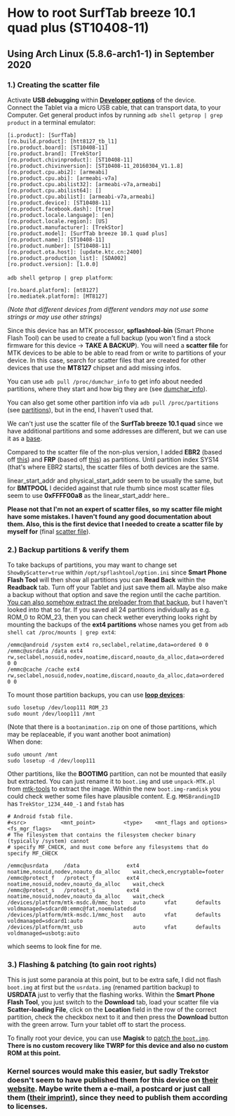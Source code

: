 # How to root SurfTab breeze 10.1 quad plus (ST10408-11)

## Using Arch Linux (5.8.6-arch1-1) in September 2020  



### 1.) Creating the scatter file

Activate **USB debugging** within **[Developer options](https://developer.android.com/studio/debug/dev-options)** of the device.  
Connect the Tablet via a micro USB cable, that can transport data, to your Computer.
Get general product infos by running `adb shell getprop | grep product` in a terminal emulator:
```
[i.product]: [SurfTab]
[ro.build.product]: [htt8127_tb_l1]
[ro.product.board]: [ST10408-11]
[ro.product.brand]: [TrekStor]
[ro.product.chivinproduct]: [ST10408-11]
[ro.product.chivinversion]: [ST10408-11_20160304_V1.1.8]
[ro.product.cpu.abi2]: [armeabi]
[ro.product.cpu.abi]: [armeabi-v7a]
[ro.product.cpu.abilist32]: [armeabi-v7a,armeabi]
[ro.product.cpu.abilist64]: []
[ro.product.cpu.abilist]: [armeabi-v7a,armeabi]
[ro.product.device]: [ST10408-11]
[ro.product.facebook.dash]: [true]
[ro.product.locale.language]: [en]
[ro.product.locale.region]: [US]
[ro.product.manufacturer]: [TrekStor]
[ro.product.model]: [SurfTab breeze 10.1 quad plus]
[ro.product.name]: [ST10408-11]
[ro.product.number]: [ST10408-11]
[ro.product.ota.host]: [update.ktc.cn:2400]
[ro.product.production_list]: [SDA002]
[ro.product.version]: [1.0.0]
```
`adb shell getprop | grep platform`:
```
[ro.board.platform]: [mt8127]
[ro.mediatek.platform]: [MT8127]
```
*(Note that different devices from different vendors may not use some strings or may use other strings)*

Since this device has an MTK processor, **spflashtool-bin** (Smart Phone Flash Tool) can be used to create a full backup (you won't find a stock firmware for this device → **TAKE A BACKUP**).
You will need a **scatter file** for MTK devices to be able to be able to read from or write to partitions of your device. In this case, search for scatter files that are created for other devices that use the **MT8127** chipset and add missing infos.

You can use `adb pull /proc/dumchar_info` to get info about needed partitions, where they start and how big they are (see [dumchar_info](dumchar_info)). 

You can also get some other partition info via `adb pull /proc/partitions` (see [partitions](partitions)), but in the end, I haven't used that.

We can't just use the scatter file of the **SurfTab breeze 10.1 quad** since we have additional partitions and some addresses are different, but we can use it as a [base](https://forum.xda-developers.com/attachment.php?attachmentid=3233140&d=1427546951).

Compared to the scatter file of the non-plus version, I added **EBR2** (based off [this](http://docs15.chomikuj.pl/5046787909,PL,0,0,MT8127_Android_scatter_mod.txt)) and **FRP** (based off [this](https://forum.xda-developers.com/showpost.php?p=67853030&postcount=8)) as partitions. Until partition index SYS14 (that's where EBR2 starts), the scatter files of both devices are the same.

linear_start_addr and physical_start_addr seem to be usually the same, but for **BMTPOOL** I decided against that rule thumb since most scatter files seem to use **0xFFFF00a8** as the linear_start_addr here..

**Please not that I'm not an expert of scatter files, so my scatter file might have some mistakes. I haven't found any good documentation about them. Also, this is the first device that I needed to create a scatter file by myself for**
(final [scatter file](MT8127_Android_scatter_trekstor_surftab_quad_101_plus.txt)).  



### 2.) Backup partitions & verify them

To take backups of partitions, you may want to change set `ShowByScatter=true` within `/opt/spflashtool/option.ini` since **Smart Phone Flash Tool** will then show all partitions you can **Read Back** within the **Readback** tab. Turn off your Tablet and just save them all. Maybe also make a backup without that option and save the region until the cache partition. [You can also somehow extract the preloader from that backup](https://www.android-hilfe.de/forum/anleitungen-fuer-mediatek-geraete.2400/anleitung-backup-readback-per-sp-flash-tool.746503.html), but I haven't looked into that so far.
If you saved all 24 partitions individually as e.g. ROM_0 to ROM_23, then you can check wether everything looks right by mounting the backups of the **ext4 partitions** whose names you get from `adb shell cat /proc/mounts | grep ext4`:
```
/emmc@android /system ext4 ro,seclabel,relatime,data=ordered 0 0
/emmc@usrdata /data ext4 rw,seclabel,nosuid,nodev,noatime,discard,noauto_da_alloc,data=ordered 0 0
/emmc@cache /cache ext4 rw,seclabel,nosuid,nodev,noatime,discard,noauto_da_alloc,data=ordered 0 0
```
To mount those partition backups, you can use **[loop devices](https://en.wikipedia.org/wiki/Loop_device)**:
```
sudo losetup /dev/loop111 ROM_23
sudo mount /dev/loop111 /mnt
```
(Note that there is a `bootanimation.zip` on one of those partitions, which may be replaceable, if you want another boot animation)  
When done:
```
sudo umount /mnt
sudo losetup -d /dev/loop111
```

Other partitions, like the **BOOTIMG** partition, can not be mounted that easily but extracted. You can just rename it to `boot.img` and use `unpack-MTK.pl` from [mtk-tools](https://github.com/bgcngm/mtk-tools) to extract the image.
Within the new `boot.img-ramdisk` you could check wether some files have plausible content. E.g. `MMSBrandingID` has `TrekStor_1234_440_-1` and `fstab` has 
```
# Android fstab file.
#<src>           <mnt_point>         <type>    <mnt_flags and options>                 <fs_mgr_flags>
# The filesystem that contains the filesystem checker binary (typically /system) cannot
# specify MF_CHECK, and must come before any filesystems that do specify MF_CHECK

/emmc@usrdata     /data               ext4      noatime,nosuid,nodev,noauto_da_alloc    wait,check,encryptable=footer
/emmc@protect_f   /protect_f          ext4      noatime,nosuid,nodev,noauto_da_alloc    wait,check
/emmc@protect_s   /protect_s          ext4      noatime,nosuid,nodev,noauto_da_alloc    wait,check
/devices/platform/mtk-msdc.0/mmc_host   auto      vfat      defaults        voldmanaged=sdcard0:emmc@fat,noemulatedsd
/devices/platform/mtk-msdc.1/mmc_host   auto      vfat      defaults        voldmanaged=sdcard1:auto
/devices/platform/mt_usb                auto      vfat      defaults        voldmanaged=usbotg:auto
```
which seems to look fine for me.  



### 3.) Flashing & patching (to gain root rights)

This is just some paranoia at this point, but to be extra safe, I did not flash `boot.img` at first but the `usrdata.img` (renamed partition backup) to **USRDATA** just to verfiy that the flashing works. 
Within the **Smart Phone Flash Tool**, you just switch to the **Download** tab, load your scatter file via **Scatter-loading File**, click on the **Location** field in the row of the correct partition, check the checkbox next to it and then press the **Download** button with the green arrow. Turn your tablet off to start the process.

To finally root your device, you can use **Magisk** to [patch the `boot.img`](https://topjohnwu.github.io/Magisk/install.html#boot-image-patching). **There is no custom recovery like TWRP for this device and also no custom ROM at this point.**

### Kernel sources would make this easier, but sadly Trekstor doesn't seem to have published them for this device on [their website](https://www.trekstor.de/opensource.html). Maybe write them a e-mail, a postcard or just call them ([their imprint](https://www.trekstor.de/imprint.html)), since they need to publish them according to licenses.



